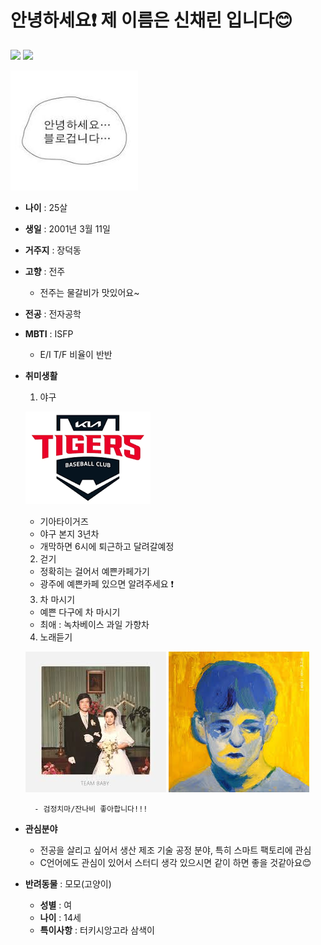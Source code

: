 # 안녕하세요❗ 제 이름은 신채린 입니다😊
<img src="https://capsule-render.vercel.app/api?type=wave&color=auto&height=300&section=header&text=capsule%20render&fontSize=90" />
<img src="https://capsule-render.vercel.app/api?type=wave&color=auto&reversal=true //default=false,&height=300&section=header&text=capsule%20render&desc=안녕하세요 반갑습니다.&textBg=true&fontSize=90&fontColor=ffee00&animation=fadeIn"/>

![이미지](https://github.com/chloenacherry/chloenacherry/blob/master/%EC%95%88%EB%85%95%ED%95%98%EC%84%B8%EC%9A%94.jpg)

* **나이** : 25살
* **생일** : 2001년 3월 11일
* **거주지** : 장덕동
* **고향** : 전주
    - 전주는 물갈비가 맛있어요~
* **전공** : 전자공학
* **MBTI** : ISFP
    - E/I T/F 비율이 반반
* **취미생활** 
    1. 야구

    ![이미지](https://github.com/chloenacherry/chloenacherry/blob/master/%EA%B8%B0%EC%95%84.png)

    - 기아타이거즈
    - 야구 본지 3년차
    - 개막하면 6시에 퇴근하고 달려갈예정 
    
    2. 걷기
    - 정확히는 걸어서 예쁜카페가기
    - 광주에 예쁜카페 있으면 알려주세요 ❗

    3. 차 마시기
    - 예쁜 다구에 차 마시기
    - 최애 : 녹차베이스 과일 가향차

    4. 노래듣기

    ![이미지](https://github.com/chloenacherry/chloenacherry/blob/master/%EA%B2%80%EC%A0%95%EC%B9%98%EB%A7%88.jpg)
    ![이미지](https://github.com/chloenacherry/chloenacherry/blob/master/%EC%9E%94%EB%82%98%EB%B9%84.jpg)

        - 검정치마/잔나비 좋아합니다!!!

* **관심분야**
    - 전공을 살리고 싶어서 생산 제조 기술 공정 분야, 특히 스마트 팩토리에 관심
    - C언어에도 관심이 있어서 스터디 생각 있으시면 같이 하면 좋을 것같아요😊

* **반려동물** : 모모(고양이)
    - **성별** : 여
    - **나이** : 14세
    - **특이사항** : 터키시앙고라 삼색이

